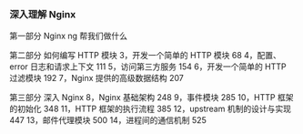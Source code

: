 ### 深入理解 Nginx
第一部分 Nginx ng 帮我们做什么

第二部分 如何编写 HTTP 模块
3，开发一个简单的 HTTP 模块 68
4，配置、error 日志和请求上下文 111
5，访问第三方服务 154
6，开发一个简单的 HTTP 过滤模块 192
7，Nginx 提供的高级数据结构 207

第三部分 深入 Nginx
8，Nginx 基础架构 248
9，事件模块 285
10，HTTP 框架的初始化 348
11，HTTP 框架的执行流程 385
12，upstream 机制的设计与实现 447
13，邮件代理模块 500
14，进程间的通信机制 525

<!-- 
